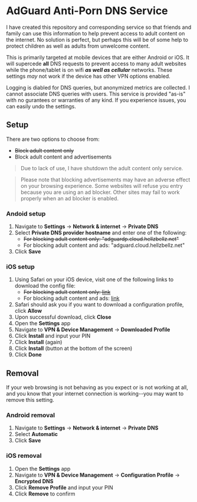 # AdGuard Anti-Porn DNS Service

I have created this repository and corresponding service so that friends and family can use this information to help prevent access to adult content on the internet. No solution is perfect, but perhaps this will be of some help to protect children as well as adults from unwelcome content.

This is primarily targeted at mobile devices that are either Android or iOS. It will supercede **all** DNS requests to prevent access to many adult websites while the phone/tablet is on wifi ***as well as cellular*** networks. These settings *may* not work if the device has other VPN options enabled.

Logging is diabled for DNS queries, but anonymized metrics are collected. I cannot associate DNS queries with users. This service is provided "as-is" with no gurantees or warranties of any kind. If you experience issues, you can easily undo the settings. 

## Setup

There are two options to choose from:

- ~~Block adult content only~~
- Block adult content and advertisements

> Due to lack of use, I have shutdown the adult content only service.

> Please note that blocking advertisements may have an adverse effect on your browsing experience. Some websites will refuse you entry because you are using an ad blocker. Other sites may fail to work properly when an ad blocker is enabled.

### Andoid setup

1. Navigate to **Settings** -> **Network & internet** -> **Private DNS**
2. Select **Private DNS provider hostname** and enter one of the following:
    - ~~For blocking adult content only: "adguardp.cloud.hellzbellz.net"~~
    - For blocking adult content and ads: "adguard.cloud.hellzbellz.net"
3. Click **Save**


### iOS setup

1. Using Safari on your iOS device, visit one of the following links to download the config file:
    - ~~For blocking adult content only: [link](https://raw.githubusercontent.com/marlobello/adguardp/main/adguardp.mobileconfig)~~
    - For blocking adult content and ads: [link](https://raw.githubusercontent.com/marlobello/adguardp/main/adguard.mobileconfig)
2. Safari should ask you if you want to download a configuration profile, click **Allow**
3. Upon successful download, click **Close**
3. Open the **Settings** app
4. Navigate to **VPN & Device Management** -> **Downloaded Profile**
5. Click **Install** and input your PIN
6. Click **Install** (again)
7. Click **Install** (button at the bottom of the screen)
8. Click **Done**

## Removal

If your web browsing is not behaving as you expect or is not working at all, and you know that your internet connection is working--you may want to remove this setting.

### Android removal

1. Navigate to **Settings** -> **Network & internet** -> **Private DNS**
2. Select **Automatic**
3. Click **Save**

### iOS removal

1. Open the **Settings** app
2. Navigate to **VPN & Device Management** -> **Configuration Profile** -> **Encrypted DNS**
3. Click **Remove Profile** and input your PIN
4. Click **Remove** to confirm
